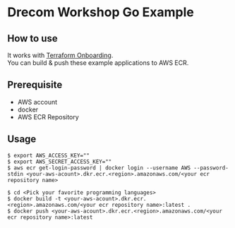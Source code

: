 # Drecom Workshop Go Example
## How to use
It works with [Terraform Onboarding](https://git.drecom.jp/infrastructure/terraform-oss-aws).  
You can build & push these example applications to AWS ECR.

## Prerequisite
- AWS account
- docker
- AWS ECR Repository

## Usage
```
$ export AWS_ACCESS_KEY=""
$ export AWS_SECRET_ACCESS_KEY=""
$ aws ecr get-login-password | docker login --username AWS --password-stdin <your-aws-acount>.dkr.ecr.<region>.amazonaws.com/<your ecr repository name>

$ cd <Pick your favorite programming languages>
$ docker build -t <your-aws-acount>.dkr.ecr.<region>.amazonaws.com/<your ecr repository name>:latest . 
$ docker push <your-aws-acount>.dkr.ecr.<region>.amazonaws.com/<your ecr repository name>:latest
```